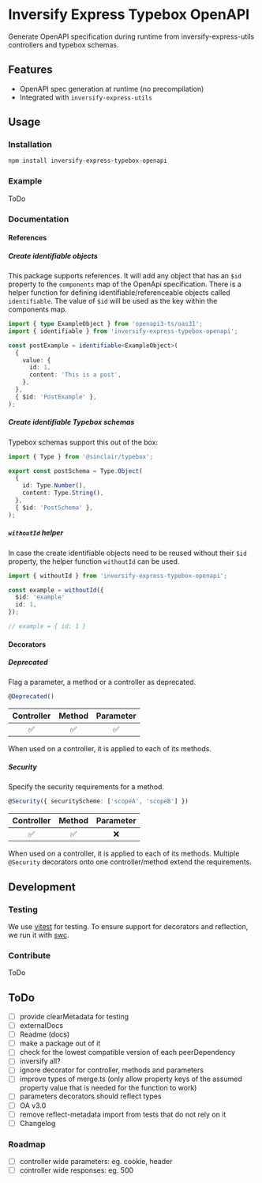 # Inversify Express Typebox OpenAPI

Generate OpenAPI specification during runtime from inversify-express-utils controllers and typebox schemas.

## Features

- OpenAPI spec generation at runtime (no precompilation)
- Integrated with `inversify-express-utils`

## Usage

### Installation

```sh
npm install inversify-express-typebox-openapi
```

### Example

ToDo

### Documentation

#### References

##### Create identifiable objects

This package supports references. It will add any object that has an `$id` property to the `components` map of the OpenApi specification. There is a helper function for defining identifiable/referenceable objects called `identifiable`. The value of `$id` will be used as the key within the components map.

```ts
import { type ExampleObject } from 'openapi3-ts/oas31';
import { identifiable } from 'inversify-express-typebox-openapi';

const postExample = identifiable<ExampleObject>(
  {
    value: {
      id: 1,
      content: 'This is a post',
    },
  },
  { $id: 'PostExample' },
);
```

##### Create identifiable Typebox schemas

Typebox schemas support this out of the box:

```ts
import { Type } from '@sinclair/typebox';

export const postSchema = Type.Object(
  {
    id: Type.Number(),
    content: Type.String(),
  },
  { $id: 'PostSchema' },
);
```

##### `withoutId` helper

In case the create identifiable objects need to be reused without their `$id` property, the helper function `withoutId` can be used.

```ts
import { withoutId } from 'inversify-express-typebox-openapi';

const example = withoutId({
  $id: 'example'
  id: 1,
});

// example = { id: 1 }
```

#### Decorators

##### Deprecated

Flag a parameter, a method or a controller as deprecated.

```ts
@Deprecated()
```

| Controller | Method | Parameter |
| :--------: | :----: | :-------: |
|     ✅     |   ✅   |    ✅     |

When used on a controller, it is applied to each of its methods.

##### Security

Specify the security requirements for a method.

```ts
@Security({ securityScheme: ['scopeA', 'scopeB'] })
```

| Controller | Method | Parameter |
| :--------: | :----: | :-------: |
|     ✅     |   ✅   |    ❌     |

When used on a controller, it is applied to each of its methods.
Multiple `@Security` decorators onto one controller/method extend the requirements.

## Development

### Testing

We use [vitest](https://vitest.dev/) for testing. To ensure support for decorators and reflection, we run it with [swc](https://swc.rs).

### Contribute

ToDo

## ToDo

- [ ] provide clearMetadata for testing
- [ ] externalDocs
- [ ] Readme (docs)
- [ ] make a package out of it
- [ ] check for the lowest compatible version of each peerDependency
- [ ] inversify all?
- [ ] ignore decorator for controller, methods and parameters
- [ ] improve types of merge.ts (only allow property keys of the assumed property value that is needed for the function to work)
- [ ] parameters decorators should reflect types
- [ ] OA v3.0
- [ ] remove reflect-metadata import from tests that do not rely on it
- [ ] Changelog

### Roadmap

- [ ] controller wide parameters: eg. cookie, header
- [ ] controller wide responses: eg. 500
